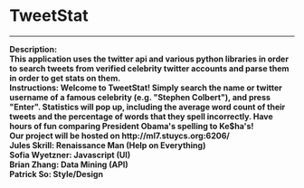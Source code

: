 <h1>TweetStat</h1>
<hr>
<b>Description:</br>This application uses the twitter api and various python libraries in order to search tweets from verified celebrity twitter accounts and parse them in order to get stats on them.
<br>
<b>Instructions:</b> Welcome to TweetStat! Simply search the name or twitter username of a famous celebrity (e.g. "Stephen Colbert"), and press "Enter". Statistics will pop up, including the average word count of their tweets and the percentage of words that they spell incorrectly. Have hours of fun comparing President Obama's spelling to Ke$ha's! 
<br>
Our project will be hosted on http://ml7.stuycs.org:6206/
<br>
Jules Skrill: Renaissance Man (Help on Everything)<br>
Sofia Wyetzner: Javascript (UI)<br>
Brian Zhang: Data Mining (API)<br>
Patrick So: Style/Design<br>

